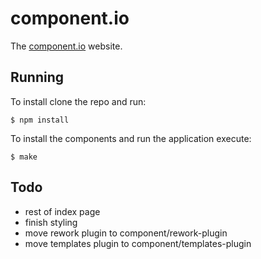 
# component.io

  The [component.io](http://component.io) website.

## Running

  To install clone the repo and run:

```
$ npm install
```

  To install the components and run the application execute:

```
$ make
```

## Todo

  - rest of index page
  - finish styling
  - move rework plugin to component/rework-plugin
  - move templates plugin to component/templates-plugin
